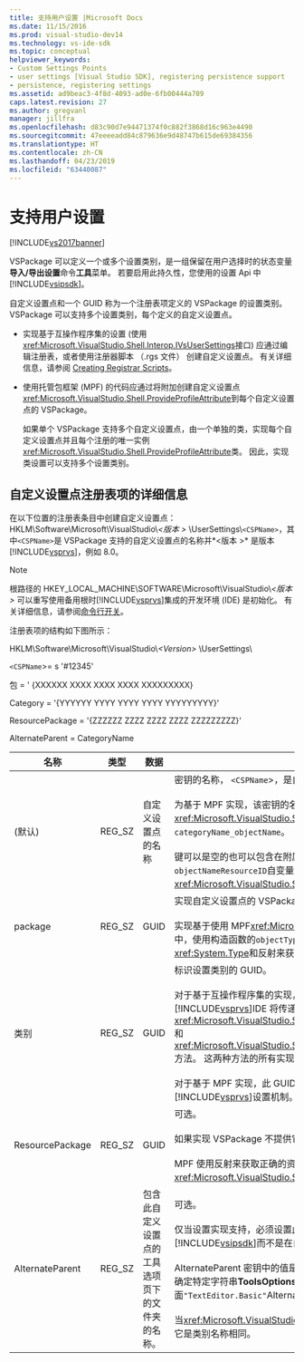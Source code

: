 ```yaml
---
title: 支持用户设置 |Microsoft Docs
ms.date: 11/15/2016
ms.prod: visual-studio-dev14
ms.technology: vs-ide-sdk
ms.topic: conceptual
helpviewer_keywords:
- Custom Settings Points
- user settings [Visual Studio SDK], registering persistence support
- persistence, registering settings
ms.assetid: ad9beac3-4f8d-4093-ad0e-6fb00444a709
caps.latest.revision: 27
ms.author: gregvanl
manager: jillfra
ms.openlocfilehash: d83c90d7e94471374f0c882f3868d16c963e4490
ms.sourcegitcommit: 47eeeeadd84c879636e9d48747b615de69384356
ms.translationtype: HT
ms.contentlocale: zh-CN
ms.lasthandoff: 04/23/2019
ms.locfileid: "63440087"
---
```

# <a name="support-for-user-settings"></a>支持用户设置
[!INCLUDE[vs2017banner](../../includes/vs2017banner.md)]

VSPackage 可以定义一个或多个设置类别，是一组保留在用户选择时的状态变量**导入/导出设置**命令**工具**菜单。 若要启用此持久性，您使用的设置 Api 中[!INCLUDE[vsipsdk](../../includes/vsipsdk-md.md)]。  
  
 自定义设置点和一个 GUID 称为一个注册表项定义的 VSPackage 的设置类别。 VSPackage 可以支持多个设置类别，每个定义的自定义设置点。  
  
- 实现基于互操作程序集的设置 (使用<xref:Microsoft.VisualStudio.Shell.Interop.IVsUserSettings>接口) 应通过编辑注册表，或者使用注册器脚本 （.rgs 文件） 创建自定义设置点。 有关详细信息，请参阅 [Creating Registrar Scripts](http://msdn.microsoft.com/library/cbd5024b-8061-4a71-be65-7fee90374a35)。  
  
- 使用托管包框架 (MPF) 的代码应通过将附加创建自定义设置点<xref:Microsoft.VisualStudio.Shell.ProvideProfileAttribute>到每个自定义设置点的 VSPackage。  
  
     如果单个 VSPackage 支持多个自定义设置点，由一个单独的类，实现每个自定义设置点并且每个注册的唯一实例<xref:Microsoft.VisualStudio.Shell.ProvideProfileAttribute>类。 因此，实现类设置可以支持多个设置类别。  
  
## <a name="custom-settings-point-registry-entry-details"></a>自定义设置点注册表项的详细信息  
 在以下位置的注册表条目中创建自定义设置点：HKLM\Software\Microsoft\VisualStudio\\*\<版本 >* \UserSettings\\`<CSPName>`，其中`<CSPName>`是 VSPackage 支持的自定义设置点的名称并*\<版本 >* 是版本[!INCLUDE[vsprvs](../../includes/vsprvs-md.md)]，例如 8.0。  
  
> [!NOTE]
> 根路径的 HKEY_LOCAL_MACHINE\SOFTWARE\Microsoft\VisualStudio\\*\<版本 >* 可以重写使用备用根时[!INCLUDE[vsprvs](../../includes/vsprvs-md.md)]集成的开发环境 (IDE) 是初始化。 有关详细信息，请参阅[命令行开关](../../extensibility/command-line-switches-visual-studio-sdk.md)。  
  
 注册表项的结构如下图所示：  
  
 HKLM\Software\Microsoft\VisualStudio\\*\<Version>* \UserSettings\  
  
 `<CSPName`>= s '#12345'  
  
 包 = ' {XXXXXX XXXX XXXX XXXX XXXXXXXXX}  
  
 Category = '{YYYYYY YYYY YYYY YYYY YYYYYYYYY}'  
  
 ResourcePackage = '{ZZZZZZ ZZZZ ZZZZ ZZZZ ZZZZZZZZZ}'  
  
 AlternateParent = CategoryName  
  
|名称|类型|数据|描述|  
|----------|----------|----------|-----------------|  
|(默认)|REG_SZ|自定义设置点的名称|密钥的名称， `<CSPName`>，是自定义设置点的未本地化的名称。<br /><br /> 为基于 MPF 实现，该密钥的名称获取通过组合`categoryName`并`objectName`的参数<xref:Microsoft.VisualStudio.Shell.ProvideProfileAttribute>构造函数到`categoryName_objectName`。<br /><br /> 键可以是空的也可以包含在附属 DLL 中的本地化字符串的引用的 ID。 此值从获取`objectNameResourceID`自变量<xref:Microsoft.VisualStudio.Shell.ProvideProfileAttribute>构造函数。|  
|package|REG_SZ|GUID|实现自定义设置点的 VSPackage 的 GUID。<br /><br /> 实现基于使用 MPF<xref:Microsoft.VisualStudio.Shell.ProvideProfileAttribute>类中，使用构造函数的`objectType`参数，其中包含 VSPackage 的<xref:System.Type>和反射来获取此值。|  
|类别|REG_SZ|GUID|标识设置类别的 GUID。<br /><br /> 对于基于互操作程序集的实现，此值可以是任意选定的 GUID，这[!INCLUDE[vsprvs](../../includes/vsprvs-md.md)]IDE 将传递给<xref:Microsoft.VisualStudio.Shell.Interop.IVsUserSettings.ExportSettings%2A>和<xref:Microsoft.VisualStudio.Shell.Interop.IVsUserSettings.ImportSettings%2A>方法。 这两种方法的所有实现应都验证其 GUID 参数。<br /><br /> 对于基于 MPF 实现，此 GUID 通过<xref:System.Type>类实现的[!INCLUDE[vsprvs](../../includes/vsprvs-md.md)]设置机制。|  
|ResourcePackage|REG_SZ|GUID|可选。<br /><br /> 如果实现 VSPackage 不提供它们，则路径以附属 DLL 包含本地化字符串。<br /><br /> MPF 使用反射来获取正确的资源的 VSPackage，因此<xref:Microsoft.VisualStudio.Shell.ProvideProfileAttribute>类不会设置此参数。|  
|AlternateParent|REG_SZ|包含此自定义设置点的工具选项页下的文件夹的名称。|可选。<br /><br /> 仅当设置实现支持，必须设置此值**工具选项**使用中的持久性机制的页[!INCLUDE[vsipsdk](../../includes/vsipsdk-md.md)]而不是在自动化模型来保存状态的机制。<br /><br /> AlternateParent 密钥中的值是在这些情况下，`topic`一部分`topic.sub-topic`用来确定特定字符串**ToolsOptions**页。 例如，对于**ToolsOptions**页面`"TextEditor.Basic"`AlternateParent 的值将为`"TextEditor"`。<br /><br /> 当<xref:Microsoft.VisualStudio.Shell.ProvideProfileAttribute>生成自定义设置点，它是类别名称相同。|
